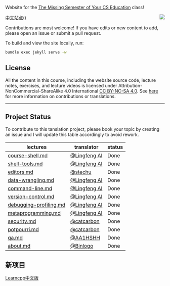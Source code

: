 
Website for the [The Missing Semester of Your CS Education](https://missing.csail.mit.edu/) class!

[中文站点](https://missing-semester-cn.github.io)(<span style="float:right"><img src = "https://img.shields.io/badge/最近一次与英文版同步-2021--04--24-green"></span>)


Contributions are most welcome! If you have edits or new content to add, please open an issue or submit a pull request.


To build and view the site locally, run:

```bash
bundle exec jekyll serve -w
```

## License

All the content in this course, including the website source code, lecture notes, exercises, and lecture videos is licensed under Attribution-NonCommercial-ShareAlike 4.0 International [CC BY-NC-SA 4.0](https://creativecommons.org/licenses/by-nc-sa/4.0/). See [here](https://missing.csail.mit.edu/license) for more information on contributions or translations.

-----------------

## Project Status

To contribute to this tanslation project, please book your topic by creating an issue and I will update this table accordingly to avoid rework.

|  lectures   | translator  | status |
|  ----  | ----  |----  |
| [course-shell.md](https://github.com/missing-semester-cn/missing-semester-cn.github.io/blob/master/_2020/course-shell.md)  | [@Lingfeng AI](https://github.com/hanxiaomax) | Done |
| [shell-tools.md](https://github.com/missing-semester-cn/missing-semester-cn.github.io/blob/master/_2020/shell-tools.md)  | [@Lingfeng AI](https://github.com/hanxiaomax) | Done |
| [editors.md](https://github.com/missing-semester-cn/missing-semester-cn.github.io/blob/master/_2020/editors.md)  |  [@stechu](https://github.com/stechu) | Done |
| [data-wrangling.md](https://github.com/missing-semester-cn/missing-semester-cn.github.io/blob/master/_2020/data-wrangling.md)  | [@Lingfeng AI](https://github.com/hanxiaomax) | Done |
| [command-line.md](https://github.com/missing-semester-cn/missing-semester-cn.github.io/blob/master/_2020/command-line.md)  | [@Lingfeng AI](https://github.com/hanxiaomax) | Done |
| [version-control.md](https://github.com/missing-semester-cn/missing-semester-cn.github.io/blob/master/_2020/version-control.md)  | [@Lingfeng AI](https://github.com/hanxiaomax) | Done |
| [debugging-profiling.md](https://github.com/missing-semester-cn/missing-semester-cn.github.io/blob/master/_2020/debugging-profiling.md)  |[@Lingfeng AI](https://github.com/hanxiaomax)  | Done  |
| [metaprogramming.md](https://github.com/missing-semester-cn/missing-semester-cn.github.io/blob/master/_2020/metaprogramming.md)  | [@Lingfeng AI](https://github.com/hanxiaomax) | Done |
| [security.md](https://github.com/missing-semester-cn/missing-semester-cn.github.io/blob/master/_2020/security.md)  | [@catcarbon](https://github.com/catcarbon) | Done |
| [potpourri.md](https://github.com/missing-semester-cn/missing-semester-cn.github.io/blob/master/_2020/potpourri.md) |  [@catcarbon](https://github.com/catcarbon) | Done |
| [qa.md](https://github.com/missing-semester-cn/missing-semester-cn.github.io/blob/master/_2020/qa.md) | [@AA1HSHH](https://github.com/AA1HSHH) | Done |
| [about.md](https://github.com/missing-semester-cn/missing-semester-cn.github.io/blob/master/about.md)  | [@Binlogo](https://github.com/Binlogo)  | Done |


## 新项目

[Learncpp中文版](https://github.com/hanxiaomax/Learncpp_CN)
